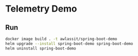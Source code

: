 # Telemetry Demo

## Run

```bash
docker image build . -t awlassit/spring-boot-demo
helm upgrade --install spring-boot-demo spring-boot-demo 
helm uninstall spring-boot-demo
```